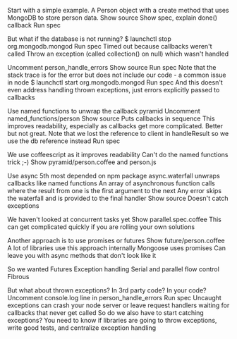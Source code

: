Start with a simple example. A Person object with a create method that
uses MongoDB to store person data.
  Show source
  Show spec, explain done() callback
  Run spec

But what if the database is not running?
  $ launchctl stop org.mongodb.mongod
  Run spec
  Timed out because callbacks weren't called
  Throw an exception (called collection() on null) which wasn't handled

Uncomment person_handle_errors
  Show source
  Run spec
  Note that the stack trace is for the error but does not include our
  code - a common issue in node
  $ launchctl start org.mongodb.mongod
  Run spec
  And this doesn't even address handling thrown exceptions, just errors
  explicitly passed to callbacks

Use named functions to unwrap the callback pyramid
  Uncomment named_functions/person
  Show source
  Puts callbacks in sequence
  This improves readability, especially as callbacks get more
  complicated. Better but not great.
  Note that we lost the reference to client in handleResult so we use
  the db reference instead
  Run spec

We use coffeescript as it improves readability
  Can't do the named functions trick ;-)
  Show pyramid/person.coffee and person.js

Use async
  5th most depended on npm package
  async.waterfall unwraps callbacks like named functions
  An array of asynchronous function calls where the result from one is
  the first argument to the next
  Any error skips the waterfall and is provided to the final handler
  Show source
  Doesn't catch exceptions

We haven't looked at concurrent tasks yet
  Show parallel.spec.coffee
  This can get complicated quickly if you are rolling your own solutions

Another approach is to use promises or futures
  Show future/person.coffee
  A lot of libraries use this approach internally
  Mongoose uses promises
  Can leave you with async methods that don't look like it

So we wanted
  Futures
  Exception handling
  Serial and parallel flow control
  Fibrous



But what about thrown exceptions?
  In 3rd party code? In your code?
  Uncomment console.log line in person_handle_errors
  Run spec
  Uncaught exceptions can crash your node server or leave request
  handlers waiting for callbacks that never get called
  So do we also have to start catching exceptions?
  You need to know if libraries are going to throw exceptions, write
  good tests, and centralize exception handling
